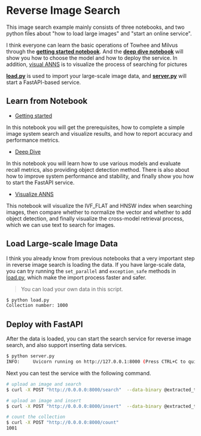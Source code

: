 # Reverse Image Search

This image search example mainly consists of three notebooks, and two python files about "how to load large images" and "start an online service".



I think everyone can learn the basic operations of Towhee and Milvus through the [**getting started notebook**](./build_image_search_engine.ipynb). And the [**deep dive notebook**](./deep_dive_image_search.ipynb) will show you how to choose the model and how to deploy the service. In addition, [visual ANNS](./visual_anns_image_search.ipynb) is to visualize the process of searching for pictures

[**load.py**](./load.py) is used to import your large-scale image data, and [**server.py**](./server.py) will start a FastAPI-based service.

## Learn from Notebook

- [Getting started](build_image_search_engine.ipynb)

In this notebook you will get the prerequisites, how to complete a simple image system search and visualize results, and how to report accuracy and performance metrics.

- [Deep Dive](./deep_dive_image_search.ipynb)

In this notebook you will learn how to use various models and evaluate recall metrics, also providing object detection method. There is also about how to improve system performance and stability, and finally show you how to start the FastAPI service.

- [Visualize ANNS](./visual_anns_image_search.ipynb)

This notebook will visualize the IVF_FLAT and HNSW index when searching images, then compare whether to normalize the vector and whether to add object detection, and finally visualize the cross-model retrieval process, which we can use text to search for images.

## Load Large-scale Image Data

I think you already know from previous notebooks that a very important step in reverse image search is loading the data. If you have large-scale data, you can try running the `set_parallel` and `exception_safe` methods in [load.py](./load.py), which make the import process faster and safer.

> You can load your own data in this script.

```bash
$ python load.py
Collection number: 1000
```

## Deploy with FastAPI

After the data is loaded, you can start the search service for reverse image search, and also support inserting data services.

```bash
$ python server.py
INFO:     Uvicorn running on http://127.0.0.1:8000 (Press CTRL+C to quit)
```

Next you can test the service with the following command.

```bash
# upload an image and search
$ curl -X POST "http://0.0.0.0:8000/search"  --data-binary @extracted_test/n01443537/n01443537_3883.JPEG -H 'Content-Type: image/jpeg'

# upload an image and insert
$ curl -X POST "http://0.0.0.0:8000/insert"  --data-binary @extracted_test/n01443537/n01443537_3883.JPEG -H 'Content-Type: image/jpeg'

# count the collection
$ curl -X POST "http://0.0.0.0:8000/count"
1001
```
